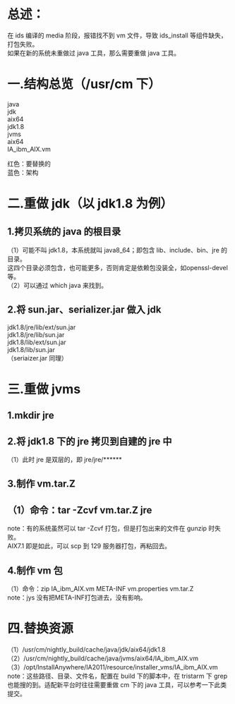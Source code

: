 # 总述：

在 ids 编译的 media 阶段，报错找不到 vm 文件，导致 ids_install 等组件缺失，打包失败。  
如果在新的系统未重做过 java 工具，那么需要重做 java 工具。
 
# 一.结构总览（/usr/cm 下）

java  
jdk  
aix64  
jdk1.8  
jvms  
aix64  
IA_ibm_AIX.vm
 
红色：要替换的  
蓝色：架构
    
# 二.重做 jdk（以 jdk1.8 为例）

## 1.拷贝系统的 java 的根目录

（1）可能不叫 jdk1.8，本系统就叫 java8_64；即包含 lib、include、bin、jre 的目录。  
这四个目录必须包含，也可能更多，否则肯定是依赖包没装全，如openssl-devel 等。  
（2）可以通过 which java 来找到。
 
## 2.将 sun.jar、serializer.jar 做入 jdk

jdk1.8/jre/lib/ext/sun.jar  
jdk1.8/jre/lib/sun.jar  
jdk1.8/lib/ext/sun.jar  
jdk1.8/lib/sun.jar  
（seriaizer.jar 同理）
    
# 三.重做 jvms

## 1.mkdir jre
 
## 2.将 jdk1.8 下的 jre 拷贝到自建的 jre 中

（1）此时 jre 是双层的，即 jre/jre/******
 
## 3.制作 vm.tar.Z

## （1）命令：tar -Zcvf vm.tar.Z jre

note：有的系统虽然可以 tar -Zcvf 打包，但是打包出来的文件在 gunzip 时失败。  
AIX7.1 即是如此，可以 scp 到 129 服务器打包，再粘回去。
 
## 4.制作 vm 包

（1）命令：zip IA_ibm_AIX.vm META-INF vm.properties vm.tar.Z  
note：jys 没有把META-INF打包进去，没有影响。
    
# 四.替换资源

（1）/usr/cm/nightly_build/cache/java/jdk/aix64/jdk1.8  
（2）/usr/cm/nightly_build/cache/java/jvms/aix64/IA_ibm_AIX.vm  
（3）/opt/InstallAnywhere/IA2011/resource/installer_vms/IA_ibm_AIX.vm  
note：这些路径、目录、文件名，配置在 build 下的脚本中，在 tristarm 下 grep 也能搜的到。适配新平台时往往需要重做 cm 下的 java 工具，可以参考一下此类提交。